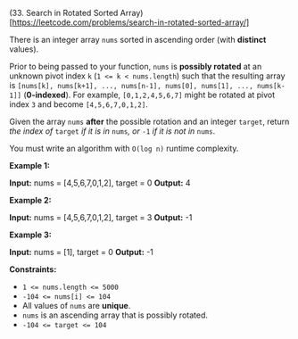 (33. Search in Rotated Sorted Array)[https://leetcode.com/problems/search-in-rotated-sorted-array/]

There is an integer array `nums` sorted in ascending order (with **distinct** values).

Prior to being passed to your function, `nums` is **possibly rotated** at an unknown pivot index `k` (`1 <= k < nums.length`) such that the resulting array is `[nums[k], nums[k+1], ..., nums[n-1], nums[0], nums[1], ..., nums[k-1]]` (**0-indexed**). For example, `[0,1,2,4,5,6,7]` might be rotated at pivot index `3` and become `[4,5,6,7,0,1,2]`.

Given the array `nums` **after** the possible rotation and an integer `target`, return _the index of_ `target` _if it is in_ `nums`_, or_ `-1` _if it is not in_ `nums`.

You must write an algorithm with `O(log n)` runtime complexity.

**Example 1:**

**Input:** nums = \[4,5,6,7,0,1,2\], target = 0
**Output:** 4

**Example 2:**

**Input:** nums = \[4,5,6,7,0,1,2\], target = 3
**Output:** -1

**Example 3:**

**Input:** nums = \[1\], target = 0
**Output:** -1

**Constraints:**

*   `1 <= nums.length <= 5000`
*   `-104 <= nums[i] <= 104`
*   All values of `nums` are **unique**.
*   `nums` is an ascending array that is possibly rotated.
*   `-104 <= target <= 104`


